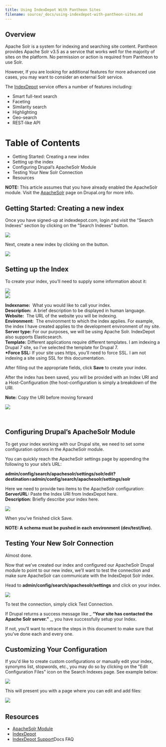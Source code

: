 ```yaml
---
title: Using IndexDepot With Pantheon Sites
filename: source/_docs/using-indexdepot-with-pantheon-sites.md
---
```


## Overview

Apache Solr is a system for indexing and searching site content. Pantheon provides Apache Solr v3.5 as a service that works well for the majority of sites on the platform. No permission or action is required from Pantheon to use Solr.

However, If you are looking for additional features for more advanced use cases, you may want to consider an external Solr service.  


The [IndexDepot](https://www.indexdepot.com/en/) service offers a number of features including:

- Smart full-text search
- Faceting
- Similarity search
- Highlighting
- Geo-search
- REST-like API

# Table of Contents

- Getting Started: Creating a new index
- Setting up the index
- Configuring Drupal’s ApacheSolr Module
- Testing Your New Solr Connection
- Resources

**NOTE:** This article assumes that you have already enabled the ApacheSolr module. Visit the [ApacheSolr](https://drupal.org/project/apachesolr) page on Drupal.org for more info.

## Getting Started: Creating a new index

Once you have signed-up at indexdepot.com, login and visit the “Search Indexes” section by clicking on the “Search Indexes” button.

![](https://pantheon-systems.desk.com/customer/portal/attachments/272823)

Next, create a new index by clicking on the button.

![](https://pantheon-systems.desk.com/customer/portal/attachments/272825)

## Setting up the Index

To create your index, you’ll need to supply some information about it:

![](https://pantheon-systems.desk.com/customer/portal/attachments/272830)  
 ![](https://pantheon-systems.desk.com/customer/portal/attachments/272831)

**Indexname:**  What you would like to call your index.  
**Description:**  A brief description to be displayed in human language.  
**Website:**  The URL of the website you will be indexing.  
**Environment:**  The environment to which the index applies. For example, the index I have created applies to the development environment of my site.  
**Server type:** For our purposes, we will be using Apache Solr. IndexDepot also supports Elasticsearch.  
**Template:** Different applications require different templates. I am indexing a Drupal 7 site, so I’ve selected the template for Drupal 7.  
**\*Force SSL:** If your site uses https, you’ll need to force SSL. I am not indexing a site using SSL for this documentation.

After filling out the appropriate fields, click **Save** to create your index.

After the index has been saved, you will be provided with an Index URI and a Host-Configuration (the host-configuration is simply a breakdown of the URI.

**Note:** Copy the URI before moving forward

![](https://pantheon-systems.desk.com/customer/portal/attachments/272832)

 

## Configuring Drupal’s ApacheSolr Module

To get your index working with our Drupal site, we need to set some configuration options in the ApacheSolr module.

You can quickly reach the ApacheSolr settings page by appending the following to your site’s URL:

**admin/config/search/apachesolr/settings/solr/edit?destination=admin/config/search/apachesolr/settings/solr**

Here we need to provide two items to the ApacheSolr configuration:  
**ServerURL:** Paste the Index URI from IndexDepot here.  
**Description:** Briefly describe your index here.

![](https://pantheon-systems.desk.com/customer/portal/attachments/272833)

When you’ve finished click Save.

**NOTE: A schema must be pushed in each environment (dev/test/live).**

## Testing Your New Solr Connection

Almost done.

Now that we’ve created our index and configured our ApacheSolr Drupal module to point to our new index, we’ll want to test the connection and make sure ApacheSolr can communicate with the IndexDepot Solr index.

Head to **admin/config/search/apachesolr/settings** and click on your index.

![](https://pantheon-systems.desk.com/customer/portal/attachments/272843)

To test the connection, simply click Test Connection.

If Drupal returns a success message like _ **“Your site has contacted the Apache Solr server.”** _, you have successfully setup your Index.

If not, you’ll want to retrace the steps in this document to make sure that you’ve done each and every one.

## Customizing Your Configuration

If you'd like to create custom configurations or manually edit your index, synonyms list, stopwords, etc., you may do so by clicking on the "Edit Configuration Files" icon on the Search Indexes page. See example below:

 ![](https://pantheon-systems.desk.com/customer/portal/attachments/275362)

This will present you with a page where you can edit and add files:

 ![](https://pantheon-systems.desk.com/customer/portal/attachments/275363)​
## Resources

- [ApacheSolr Module](https://drupal.org/project/apachesolr) 
- [IndexDepot](https://www.indexdepot.com/en)
- [IndexDepot Support](https://www.indexdepot.com/en/faq)Docs FAQ
